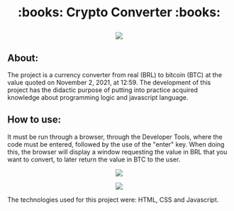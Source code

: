<h1><p align="center">
:books: Crypto Converter :books:
</p></h1>

<p align="center"><img src ="https://user-images.githubusercontent.com/83819706/173050173-dc8cd783-2b00-4ec6-95ca-430b3d1332c7.png"/>
</p>

<h2>About:</h2>

The project is a currency converter from real (BRL) to bitcoin (BTC) at the value quoted on November 2, 2021, at 12:59.
The development of this project has the didactic purpose of putting into practice acquired knowledge about programming logic and javascript language.

<h2>How to use:</h2>

It must be run through a browser, through the Developer Tools, where the code must be entered, followed by the use of the "enter" key. When doing this, the browser will display a window requesting the value in BRL that you want to convert, to later return the value in BTC to the user.

<p align="center"><img src ="https://user-images.githubusercontent.com/83819706/173050185-331398cc-b9b0-4650-b263-b86e1e17ea99.png"/>
</p>
<p align="center"><img src ="https://user-images.githubusercontent.com/83819706/173050189-a2c06653-188b-4012-97bc-63f9dc6378e9.png"/>
</p>

The technologies used for this project were: HTML, CSS and Javascript. 
